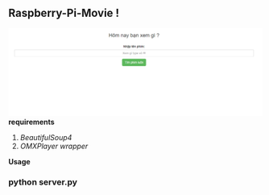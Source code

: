 ## Raspberry-Pi-Movie ! 
![Screenshot](bg.png)
**requirements**

1. _BeautifulSoup4_
2. _OMXPlayer wrapper_



**Usage**
### python server.py

